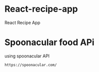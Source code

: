 # React-recipe-app
React Recipe App

# Spoonacular food APi
using spoonacular API

    https://spoonacular.com/

